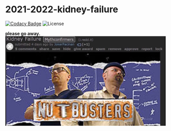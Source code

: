 # 2021-2022-kidney-failure  
[![Codacy Badge](https://app.codacy.com/project/badge/Grade/120cd190fbe440fe91d9e4adcced06e7)](https://www.codacy.com/gh/Discobots-1104A/2021-2022-kidney-failure/dashboard?utm_source=github.com&amp;utm_medium=referral&amp;utm_content=Discobots-1104A/2021-2022-kidney-failure&amp;utm_campaign=Badge_Grade)
![License](https://img.shields.io/github/license/Discobots-1104A/2021-2022-kidney-failure)  
  
**please go away.**  
![funny](resources/kidney-failure.jpg)
